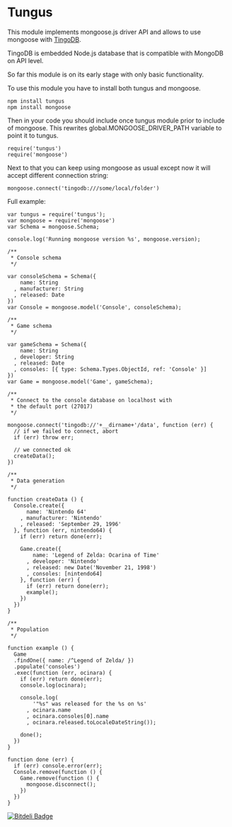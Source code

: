 Tungus
======

This module implements mongoose.js driver API and allows to use mongoose with [TingoDB](http://www.tingodb.com).

TingoDB is embedded Node.js database that is compatible with MongoDB on API level.

So far this module is on its early stage with only basic functionality.

To use this module you have to install both tungus and mongoose.

	npm install tungus
	npm install mongoose

Then in your code you should include once tungus module prior to include of mongoose.
This rewrites global.MONGOOSE_DRIVER_PATH variable to point it to tungus.

	require('tungus')
	require('mongoose')

Next to that you can keep using mongoose as usual except now it will accept different connection string:

	mongoose.connect('tingodb:///some/local/folder')
  
Full example:

	var tungus = require('tungus');
	var mongoose = require('mongoose')
	var Schema = mongoose.Schema;

	console.log('Running mongoose version %s', mongoose.version);

	/**
	 * Console schema
	 */

	var consoleSchema = Schema({
		name: String
	  , manufacturer: String
	  , released: Date
	})
	var Console = mongoose.model('Console', consoleSchema);

	/**
	 * Game schema
	 */

	var gameSchema = Schema({
		name: String
	  , developer: String
	  , released: Date
	  , consoles: [{ type: Schema.Types.ObjectId, ref: 'Console' }]
	})
	var Game = mongoose.model('Game', gameSchema);

	/**
	 * Connect to the console database on localhost with
	 * the default port (27017)
	 */

	mongoose.connect('tingodb://'+__dirname+'/data', function (err) {
	  // if we failed to connect, abort
	  if (err) throw err;

	  // we connected ok
	  createData();
	})

	/**
	 * Data generation
	 */

	function createData () {
	  Console.create({
		  name: 'Nintendo 64'
		, manufacturer: 'Nintendo'
		, released: 'September 29, 1996'
	  }, function (err, nintendo64) {
		if (err) return done(err);

		Game.create({
			name: 'Legend of Zelda: Ocarina of Time'
		  , developer: 'Nintendo'
		  , released: new Date('November 21, 1998')
		  , consoles: [nintendo64]
		}, function (err) {
		  if (err) return done(err);
		  example();
		})
	  })
	}

	/**
	 * Population
	 */

	function example () {
	  Game
	  .findOne({ name: /^Legend of Zelda/ })
	  .populate('consoles')
	  .exec(function (err, ocinara) {
		if (err) return done(err);
		console.log(ocinara);

		console.log(
			'"%s" was released for the %s on %s'
		  , ocinara.name
		  , ocinara.consoles[0].name
		  , ocinara.released.toLocaleDateString());

		done();
	  })
	}

	function done (err) {
	  if (err) console.error(err);
	  Console.remove(function () {
		Game.remove(function () {
		  mongoose.disconnect();
		})
	  })
	}

[![Bitdeli Badge](https://d2weczhvl823v0.cloudfront.net/sergeyksv/tungus/trend.png)](https://bitdeli.com/free "Bitdeli Badge")
